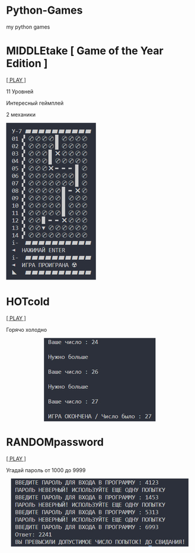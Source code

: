 # Python-Games
my python games

# MIDDLEtake [ Game of the Year Edition ]
<p align="left"><a href="https://github.com/k11sann/Python-Games/tree/main/MiddleTAKE" class="button-class">[ PLAY ]</a></p>
<p align="left">11 Уровней</p>
<p align="left">Интересный геймплей</p>
<p align="left">2 механики</p>
<img src="images/MIDDLATAKE.jpg" alt="Play now!"/>


# HOTcold
<p align="left"><a href="https://github.com/k11sann/Python-Games/tree/main/HOTcold" class="button-class">[ PLAY ]</a></p>
<p align="left">Горячо холодно</p>
<img src="images/HOTcold.jpg" alt="Play now!" style="display: block; margin: auto;" />

# RANDOMpassword
<p align="left"><a href="https://github.com/k11sann/Python-Games/tree/main/RANDOMpassword" class="button-class">[ PLAY ]</a></p>
<p align="left">Угадай пароль от 1000 до 9999</p>
<img src="images/RANDOMPASSWORD.jpg" alt="Play now!" style="display: block; margin: auto;" />
